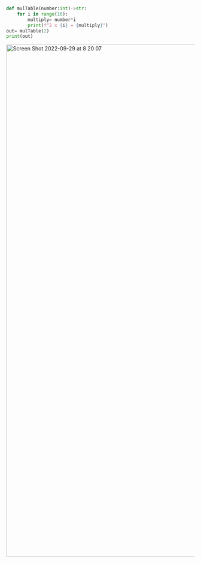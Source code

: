 ```.py

def mulTable(number:int)->str:
    for i in range(10):
        multiply= number*i
        print(f"2 x {i} = {multiply}")
out= mulTable(2)
print(out)
```

<img width="1366" alt="Screen Shot 2022-09-29 at 8 20 07" src="https://user-images.githubusercontent.com/111941990/192905458-70bd003a-7ae2-463b-9c4d-108f197f6ffb.png">
